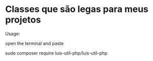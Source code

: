 # Classes que são legas para meus projetos



Usage:

open the terminal and  paste


sudo  composer require luis-util-php/luis-util-php

